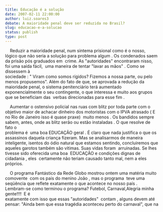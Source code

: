 ```yaml
---
title: Educação é a solução
date: 2007-02-11 22:00:00
author: luiz.soares3
debate: A maioridade penal deve ser reduzida no Brasil?
slug: educacao-e-a-solucao
status: publish 
type: post
---
```


    Reduzir a maioridade penal, num sintema prisional como é o nosso, lógico que não seria a solução para problema algum . Os condenados saem da prisão pós graduados em  crime. As "autoridades" encontraram nisso, foi uma saída fácil,  uma maneira de tentar "lavar as mãos" . Como se dissessem à  
sociedade : " Viram como somos rígidos? Fizemos a nossa parte, ou pelo menos propusemos". Além do fato de que, se aprovada a redução da maioridade penal, o sistema penitenciário terá aumentado exponencialmente o seu contingente, o que interessa e muito aos grupos que se beneficiam das  verbas direcionadas para esse fim .  
  
    Aumentar o ostensivo policial nas ruas com blitz por toda parte com o objetivo maior de achacar dinheiro dos motoristas com o IPVA atrasado ( E no Rio de Janeiro isso é quase praxe)  muito menos . Os bandidos sempre sabem, antes, onde as blitz serão ou estão instaladas . O que resolve de fato o  
problema é  uma boa EDUCAÇÃO geral . É claro que nada justifica o que os assassinos daquela criança fizeram. Mas se analisarmos de maneira inteligente, isentos do ódio natural que estamos sentindo, concluiremos que aqueles garotos também são vitimas. Suas vidas foram  arruinadas. Se lhes  
tivesse sido oferecida uma boa  EDUCAÇÃO e condições dignas de cidadania , eles  certamente não teriam causado tanto mal, nem a eles próprios.  
  
    O programa Fantástico da Rede Globo mostrou ontem uma matéria muito comovente  com os pais do menino João , mas o programa  teve uma seqüência que reflete exatamente o que acontece no nosso país . Lembram-se como terminou o programa? Futebol, Carnaval,Alegria minha gente!!!!  E é  
exatamente com isso que essas "autoridades"  contam , alguns devem até pensar: "Ainda bem que essa tragédia aconteceu perto do carnaval", que na  
<!--
D(["mb","verdade funciona como uma over dose de anestesia no povo , depois , um<br />campeonato brasileiro aqui um jogo da seleção acolá , feriados em cima de<br />feriados para o sujeito se esquecer do mundo e enfiar a cara na birita . E a<br />zorra continua. &quot;Resolvida&quot; então mais essa questão , a população já<br />acalmada e esquecida , (de quantas outras tragédias já não falamos mais?) ,<br />eles &nbsp;poderão então retomar com maior tranquilidade , transitando no meio do<br />fogo cruzado das grandes cidades em seus carros blindados e seguranças,<br />pagos por nós simples mortais, &nbsp;pautas &quot;mais importantes&quot; como o Aumento dos<br />próprios salários e outras matérias afins .<br /><br />&nbsp;Vamos debater mais e cobrar SEMPRE!!! não vamos deixar que este<br />acontecimento horrendo se torme mais uma tragédia esquecida e fomento para<br />os interesses dessa corja , que nós, direta ou indiretamente colocamos &nbsp;no<br />poder.<br /><br /><br /><br /><br /><br />Luiz Silveira Soares<br /><br />Barra da Tijuca -RJ.<br /><br />21 9971b 6420<br /><br /><br /><br />----- Original Message -----<br />From: &quot;Gabriela Nardy&quot; &lt;<a onclick\u003d\"return top.js.OpenExtLink(window,event,this)\" href\u003d\"mailto:gabriela@jornaldedebates.com.br\">gabriela@jornaldedebates.com<wbr />.br</a>&gt;<br />To: &lt;<a onclick\u003d\"return top.js.OpenExtLink(window,event,this)\" href\u003d\"mailto:luarteshows@terra.com.br\">luarteshows@terra.com.br</a>&gt;<br />Sent: Monday, February 12, 2007 8:59 AM<br />Subject: Educação é a solução<br /><br /><br />Olá Luiz,<br /><br />Sou editora do Jornal de Debates (<a onclick\u003d\"return top.js.OpenExtLink(window,event,this)\" href\u003d\"http://www.jornaldedebates.com.br\" target\u003d\_blank>www.jornaldedebates.com.br</a>), um site<br />colaborativo que propõe debates semanais sobre temas polêmicos. Vi no<br />jornal O Estado de S. Paulo de hoje (segunda-feira 12/02), na sessão<br />Fórum dos Leitores, um e-mail seu falando da maioridade penal.<br />Gostaria de convidá-lo a escrever no jornal sobre esse tema, ou mesmo<br />",1]verdadeverdade funciona como uma over dose de anestesia no povo , depois , um campeonato brasileiro aqui um jogo da seleção acolá , feriados em cima de feriados para o sujeito se esquecer do mundo e enfiar a cara na birita . E a zorra continua. "Resolvida" então mais essa questão , a população já  
acalmada e esquecida , (de quantas outras tragédias já não falamos mais?) , eles  poderão então retomar com maior tranquilidade , transitando no meio do fogo cruzado das grandes cidades em seus carros blindados e seguranças,  
pagos por nós simples mortais,  pautas "mais importantes" como o Aumento dos próprios salários e outras matérias afins .  
  
    Vamos debater mais e cobrar SEMPRE!!! não vamos deixar que este acontecimento horrendo se torme mais uma tragédia esquecida e fomento para os interesses dessa corja , que nós, direta ou indiretamente colocamos  no poder.
